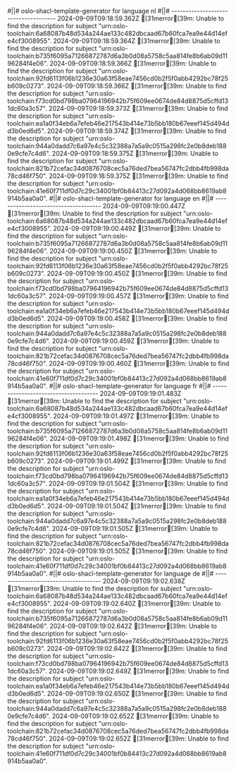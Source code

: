 #||# oslo-shacl-template-generator for language nl
#||# -------------------------------------
2024-09-09T09:18:59.362Z [31merror[39m: Unable to find the description for subject "urn:oslo-toolchain:6a68087b48d534a244ae133c482dbcaad67b60fca7ea9e44d14efe4cf3008955".
2024-09-09T09:18:59.364Z [31merror[39m: Unable to find the description for subject "urn:oslo-toolchain:b735f6095a71266872787d6a3b0d08a5758c5aa814fe8b6ab09d1196284f4e06".
2024-09-09T09:18:59.366Z [31merror[39m: Unable to find the description for subject "urn:oslo-toolchain:92fd6113f06b1236e30a63f58eae7456cd0b2f5f0abb4292bc78f25b609c0273".
2024-09-09T09:18:59.366Z [31merror[39m: Unable to find the description for subject "urn:oslo-toolchain:f73cd0bd798ba07964196942b75f609ee0674de84d8875d5cffd131dc60a3c57".
2024-09-09T09:18:59.373Z [31merror[39m: Unable to find the description for subject "urn:oslo-toolchain:ea1a0f34eb6a7efeb46e217543b414e73b5bb180b67eeef145d494dd3b0ed6d5".
2024-09-09T09:18:59.374Z [31merror[39m: Unable to find the description for subject "urn:oslo-toolchain:944a0dadd7c6a97e4c5c32388a7a5a9c0515a298fc2e0b8deb1880e9cfe7c4d6".
2024-09-09T09:18:59.375Z [31merror[39m: Unable to find the description for subject "urn:oslo-toolchain:821b72cefac34d0876708cec5a76ded7bea56747fc2dbb4fb998da78cd46f750".
2024-09-09T09:18:59.375Z [31merror[39m: Unable to find the description for subject "urn:oslo-toolchain:41e60f711df0d7c29c34001bf0b84413c27d092a4d068bb8619ab8914b5aa0a0".
#||# oslo-shacl-template-generator for language en
#||# -------------------------------------
2024-09-09T09:19:00.447Z [31merror[39m: Unable to find the description for subject "urn:oslo-toolchain:6a68087b48d534a244ae133c482dbcaad67b60fca7ea9e44d14efe4cf3008955".
2024-09-09T09:19:00.449Z [31merror[39m: Unable to find the description for subject "urn:oslo-toolchain:b735f6095a71266872787d6a3b0d08a5758c5aa814fe8b6ab09d1196284f4e06".
2024-09-09T09:19:00.450Z [31merror[39m: Unable to find the description for subject "urn:oslo-toolchain:92fd6113f06b1236e30a63f58eae7456cd0b2f5f0abb4292bc78f25b609c0273".
2024-09-09T09:19:00.450Z [31merror[39m: Unable to find the description for subject "urn:oslo-toolchain:f73cd0bd798ba07964196942b75f609ee0674de84d8875d5cffd131dc60a3c57".
2024-09-09T09:19:00.457Z [31merror[39m: Unable to find the description for subject "urn:oslo-toolchain:ea1a0f34eb6a7efeb46e217543b414e73b5bb180b67eeef145d494dd3b0ed6d5".
2024-09-09T09:19:00.458Z [31merror[39m: Unable to find the description for subject "urn:oslo-toolchain:944a0dadd7c6a97e4c5c32388a7a5a9c0515a298fc2e0b8deb1880e9cfe7c4d6".
2024-09-09T09:19:00.459Z [31merror[39m: Unable to find the description for subject "urn:oslo-toolchain:821b72cefac34d0876708cec5a76ded7bea56747fc2dbb4fb998da78cd46f750".
2024-09-09T09:19:00.460Z [31merror[39m: Unable to find the description for subject "urn:oslo-toolchain:41e60f711df0d7c29c34001bf0b84413c27d092a4d068bb8619ab8914b5aa0a0".
#||# oslo-shacl-template-generator for language fr
#||# -------------------------------------
2024-09-09T09:19:01.483Z [31merror[39m: Unable to find the description for subject "urn:oslo-toolchain:6a68087b48d534a244ae133c482dbcaad67b60fca7ea9e44d14efe4cf3008955".
2024-09-09T09:19:01.497Z [31merror[39m: Unable to find the description for subject "urn:oslo-toolchain:b735f6095a71266872787d6a3b0d08a5758c5aa814fe8b6ab09d1196284f4e06".
2024-09-09T09:19:01.498Z [31merror[39m: Unable to find the description for subject "urn:oslo-toolchain:92fd6113f06b1236e30a63f58eae7456cd0b2f5f0abb4292bc78f25b609c0273".
2024-09-09T09:19:01.499Z [31merror[39m: Unable to find the description for subject "urn:oslo-toolchain:f73cd0bd798ba07964196942b75f609ee0674de84d8875d5cffd131dc60a3c57".
2024-09-09T09:19:01.504Z [31merror[39m: Unable to find the description for subject "urn:oslo-toolchain:ea1a0f34eb6a7efeb46e217543b414e73b5bb180b67eeef145d494dd3b0ed6d5".
2024-09-09T09:19:01.504Z [31merror[39m: Unable to find the description for subject "urn:oslo-toolchain:944a0dadd7c6a97e4c5c32388a7a5a9c0515a298fc2e0b8deb1880e9cfe7c4d6".
2024-09-09T09:19:01.505Z [31merror[39m: Unable to find the description for subject "urn:oslo-toolchain:821b72cefac34d0876708cec5a76ded7bea56747fc2dbb4fb998da78cd46f750".
2024-09-09T09:19:01.505Z [31merror[39m: Unable to find the description for subject "urn:oslo-toolchain:41e60f711df0d7c29c34001bf0b84413c27d092a4d068bb8619ab8914b5aa0a0".
#||# oslo-shacl-template-generator for language de
#||# -------------------------------------
2024-09-09T09:19:02.638Z [31merror[39m: Unable to find the description for subject "urn:oslo-toolchain:6a68087b48d534a244ae133c482dbcaad67b60fca7ea9e44d14efe4cf3008955".
2024-09-09T09:19:02.640Z [31merror[39m: Unable to find the description for subject "urn:oslo-toolchain:b735f6095a71266872787d6a3b0d08a5758c5aa814fe8b6ab09d1196284f4e06".
2024-09-09T09:19:02.642Z [31merror[39m: Unable to find the description for subject "urn:oslo-toolchain:92fd6113f06b1236e30a63f58eae7456cd0b2f5f0abb4292bc78f25b609c0273".
2024-09-09T09:19:02.642Z [31merror[39m: Unable to find the description for subject "urn:oslo-toolchain:f73cd0bd798ba07964196942b75f609ee0674de84d8875d5cffd131dc60a3c57".
2024-09-09T09:19:02.649Z [31merror[39m: Unable to find the description for subject "urn:oslo-toolchain:ea1a0f34eb6a7efeb46e217543b414e73b5bb180b67eeef145d494dd3b0ed6d5".
2024-09-09T09:19:02.650Z [31merror[39m: Unable to find the description for subject "urn:oslo-toolchain:944a0dadd7c6a97e4c5c32388a7a5a9c0515a298fc2e0b8deb1880e9cfe7c4d6".
2024-09-09T09:19:02.652Z [31merror[39m: Unable to find the description for subject "urn:oslo-toolchain:821b72cefac34d0876708cec5a76ded7bea56747fc2dbb4fb998da78cd46f750".
2024-09-09T09:19:02.652Z [31merror[39m: Unable to find the description for subject "urn:oslo-toolchain:41e60f711df0d7c29c34001bf0b84413c27d092a4d068bb8619ab8914b5aa0a0".
